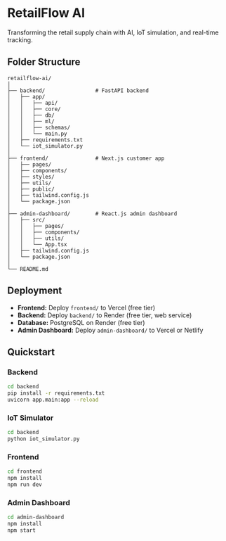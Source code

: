 # RetailFlow AI

Transforming the retail supply chain with AI, IoT simulation, and real-time tracking.

## Folder Structure

```
retailflow-ai/
│
├── backend/                # FastAPI backend
│   ├── app/
│   │   ├── api/
│   │   ├── core/
│   │   ├── db/
│   │   ├── ml/
│   │   ├── schemas/
│   │   └── main.py
│   ├── requirements.txt
│   └── iot_simulator.py
│
├── frontend/               # Next.js customer app
│   ├── pages/
│   ├── components/
│   ├── styles/
│   ├── utils/
│   ├── public/
│   ├── tailwind.config.js
│   └── package.json
│
├── admin-dashboard/        # React.js admin dashboard
│   ├── src/
│   │   ├── pages/
│   │   ├── components/
│   │   ├── utils/
│   │   └── App.tsx
│   ├── tailwind.config.js
│   └── package.json
│
└── README.md
```

## Deployment
- **Frontend:** Deploy `frontend/` to Vercel (free tier)
- **Backend:** Deploy `backend/` to Render (free tier, web service)
- **Database:** PostgreSQL on Render (free tier)
- **Admin Dashboard:** Deploy `admin-dashboard/` to Vercel or Netlify

## Quickstart

### Backend
```bash
cd backend
pip install -r requirements.txt
uvicorn app.main:app --reload
```

### IoT Simulator
```bash
cd backend
python iot_simulator.py
```

### Frontend
```bash
cd frontend
npm install
npm run dev
```

### Admin Dashboard
```bash
cd admin-dashboard
npm install
npm start
``` 
